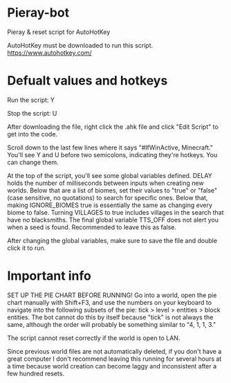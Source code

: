 # Pieray-bot
Pieray &amp; reset script for AutoHotKey

AutoHotKey must be downloaded to run this script.
https://www.autohotkey.com/

# Defualt values and hotkeys

Run the script: Y

Stop the script: U

After downloading the file, right click the .ahk file and click "Edit Script" to get into the code.

Scroll down to the last few lines where it says "#IfWinActive, Minecraft." You'll see Y and U before two semicolons, indicating they're hotkeys. You can change them.

At the top of the script, you'll see some global variables defined. DELAY holds the number of milliseconds between inputs when creating new worlds. Below that are a list of biomes, set their values to "true" or "false" (case sensitive, no quotations) to search for specific ones. Below that, making IGNORE_BIOMES true is essentially the same as changing every biome to false. Turning VILLAGES to true includes villages in the search that have no blacksmiths. The final global variable TTS_OFF does not alert you when a seed is found. Recommended to leave this as false.

After changing the global variables, make sure to save the file and double click it to run.

# Important info
SET UP THE PIE CHART BEFORE RUNNING! Go into a world, open the pie chart manually with Shift+F3, and use the numbers on your keyboard to navigate into the following subsets of the pie: tick > level > entities > block entities. The bot cannot do this by itself because "tick" is not always the same, although the order will probably be something similar to "4, 1, 1, 3."

The script cannot reset correctly if the world is open to LAN.

Since previous world files are not automatically deleted, if you don't have a great computer I don't recommend leaving this running for several hours at a time because world creation can become laggy and inconsistent after a few hundred resets.
